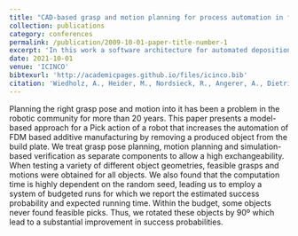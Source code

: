 ```yaml
---
title: "CAD-based grasp and motion planning for process automation in fused deposition modelling"
collection: publications
category: conferences
permalink: /publication/2009-10-01-paper-title-number-1
excerpt: 'In this work a software architecture for automated deposition of 3D printed objects with a 5 DoF robot manipulator is presented.'
date: 2021-10-01
venue: 'ICINCO'
bibtexurl: 'http://academicpages.github.io/files/icinco.bib'
citation: 'Wiedholz, A., Heider, M., Nordsieck, R., Angerer, A., Dietrich, S. and Hähner, J. (2021). CAD-based Grasp and Motion Planning for Process Automation in Fused Deposition Modelling. In Proceedings of the 18th International Conference on Informatics in Control, Automation and Robotics - ICINCO; ISBN 978-989-758-522-7; ISSN 2184-2809, SciTePress, pages 450-458. DOI: 10.5220/0010571204500458'
---
```

 Planning the right grasp pose and motion into it has been a problem in the robotic community for more than 20 years. This paper presents a model-based approach for a Pick action of a robot that increases the automation of FDM based additive manufacturing by removing a produced object from the build plate. We treat grasp pose planning, motion planning and simulation-based verification as separate components to allow a high exchangeability. When testing a variety of different object geometries, feasible grasps and motions were obtained for all objects. We also found that the computation time is highly dependent on the random seed, leading us to employ a system of budgeted runs for which we report the estimated success probability and expected running time. Within the budget, some objects never found feasible picks. Thus, we rotated these objects by 90º which lead to a substantial improvement in success probabilities.